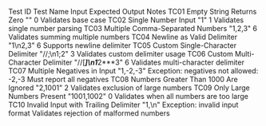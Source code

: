 Test ID 	Test Name 	Input 	Expected Output 	Notes
TC01 	Empty String Returns Zero 	"" 	0 	Validates base case
TC02 	Single Number Input 	"1" 	1 	Validates single number parsing
TC03 	Multiple Comma-Separated Numbers 	"1,2,3" 	6 	Validates summing multiple numbers
TC04 	Newline as Valid Delimiter 	"1\n2,3" 	6 	Supports newline delimiter
TC05 	Custom Single-Character Delimiter 	"//;\n1;2" 	3 	Validates custom delimiter usage
TC06 	Custom Multi-Character Delimiter 	"//[***]\n1***2***3" 	6 	Validates multi-character delimiter
TC07 	Multiple Negatives in Input 	"1,-2,-3" 	Exception: negatives not allowed: -2,-3 	Must report all negatives
TC08 	Numbers Greater Than 1000 Are Ignored 	"2,1001" 	2 	Validates exclusion of large numbers
TC09 	Only Large Numbers Present 	"1001,1002" 	0 	Validates when all numbers are too large
TC10 	Invalid Input with Trailing Delimiter 	"1,\n" 	Exception: invalid input format 	Validates rejection of malformed numbers
